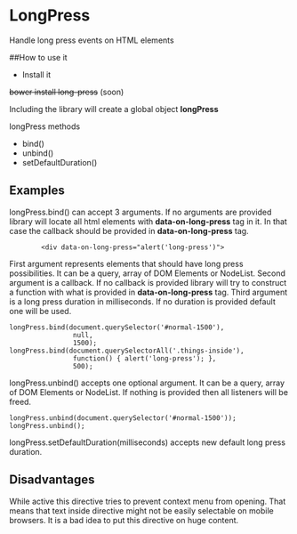 # LongPress
Handle long press events on HTML elements

##How to use it
- Install it 
    
~~bower install long-press~~ (soon)

Including the library will create a global object __**longPress**__ 

longPress methods
 
 - bind()
 - unbind()
 - setDefaultDuration()
 
## Examples
longPress.bind() can accept 3 arguments. If no arguments are provided library will locate all html elements with __data-on-long-press__ tag in it. In that case the callback should be provided in __data-on-long-press__ tag. 

            <div data-on-long-press="alert('long-press')">

First argument represents elements that should have long press possibilities. It can be a query, array of DOM Elements or NodeList.
Second argument is a callback. If no callback is provided library will try to construct a function with what is provided in __data-on-long-press__ tag.
Third argument is a long press duration in milliseconds. If no duration is provided default one will be used.

    longPress.bind(document.querySelector('#normal-1500'), 
                    null, 
                    1500);
    longPress.bind(document.querySelectorAll('.things-inside'), 
                    function() { alert('long-press'); },
                    500);

longPress.unbind() accepts one optional argument. It can be a query, array of DOM Elements or NodeList. If nothing is provided then all listeners will be freed. 

    longPress.unbind(document.querySelector('#normal-1500'));
    longPress.unbind();

longPress.setDefaultDuration(milliseconds) accepts new default long press duration.

## Disadvantages

While active this directive tries to prevent context menu from opening. 
That means that text inside directive might not be easily selectable 
on mobile browsers. It is a bad idea to put this directive on huge content.
